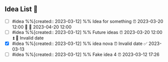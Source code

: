 ## Idea List 📝
- [ ] #idea %%[created:: 2023-03-12] %%   Idea for something ⏰ 2023-03-20 12:00 🔼 📅 2023-04-20 12:00
- [ ] #idea %%[created:: 2023-03-12] %%   Future ideas ⏰ 2023-03-20 12:00 ⏫ 📅 Invalid date
- [x] #idea %%[created:: 2023-03-12] %%   idea nova ⏰ Invalid date  ✅ 2023-03-13
- [ ] #idea %%[created:: 2023-03-12] %%   Fake idea 4 ⏰ 2023-03-12 17:26 
